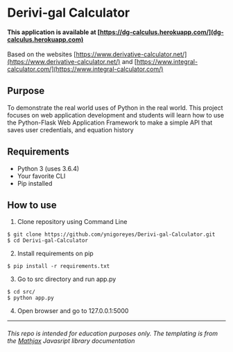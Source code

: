 # Derivi-gal Calculator
<strong>This application is available at [https://dg-calculus.herokuapp.com/](dg-calculus.herokuapp.com)</strong>
<br>
<br>
Based on the websites [https://www.derivative-calculator.net/](https://www.derivative-calculator.net/) and [https://www.integral-calculator.com/](https://www.integral-calculator.com/)


## Purpose

To demonstrate the real world uses of Python in the real world. This project
focuses on web application development and students will learn how to use the
Python-Flask Web Application Framework to make a simple API that saves user
credentials, and equation history

## Requirements

* Python 3 (uses 3.6.4)
* Your favorite CLI
* Pip installed

## How to use

1. Clone repository using Command Line

```
$ git clone https://github.com/ynigoreyes/Derivi-gal-Calculator.git
$ cd Derivi-gal-Calculator
```

2. Install requirements on pip

```
$ pip install -r requirements.txt
```
3. Go to src directory and run app.py
```
$ cd src/
$ python app.py
```
4. Open browser and go to 127.0.0.1:5000
<hr>


###### *This repo is intended for education purposes only. The templating is from the [Mathjax](http://mathjs.org/examples/browser/pretty_printing_with_mathjax.html) Javasript library documentation*